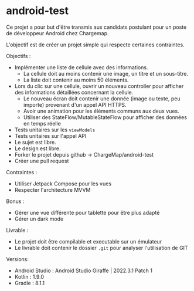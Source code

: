 # android-test

Ce projet a pour but d'être transmis aux candidats postulant pour un poste de développeur Android chez Chargemap.

L'objectif est de créer un projet simple qui respecte certaines contraintes.

Objectifs :
- Implémenter une liste de cellule avec des informations.
	- La cellule doit au moins contenir une image, un titre et un sous-titre.
	- La liste doit contenir au moins 50 éléments.
- Lors du clic sur une cellule, ouvrir un nouveau controller pour afficher des informations détaillées concernant la cellule.
	- Le nouveau écran doit contenir une donnée (image ou texte, peu importe) provenant d'un appel API HTTPS.
	- Avoir une animation pour les éléments communs aux deux vues.
	- Utiliser des StateFlow/MutableStateFlow pour afficher des données en temps réelle
- Tests unitaires sur les `viewModels`
- Tests unitaires sur l'appel API
- Le sujet est libre.
- Le design est libre.
- Forker le projet depuis github -> ChargeMap/android-test
- Créer une pull request

Contraintes :
- Utiliser Jetpack Compose pour les vues
- Respecter l'architecture MVVM

Bonus :
- Gérer une vue différente pour tablette pour être plus adapté
- Gérer un dark mode

Livrable :
- Le projet doit être compilable et executable sur un émulateur
- Le livrable doit contenir le dossier `.git` pour analyser l'utilisation de GIT

Versions:
- Android Studio : Android Studio Giraffe | 2022.3.1 Patch 1
- Kotlin : 1.9.0
- Gradle : 8.1.1